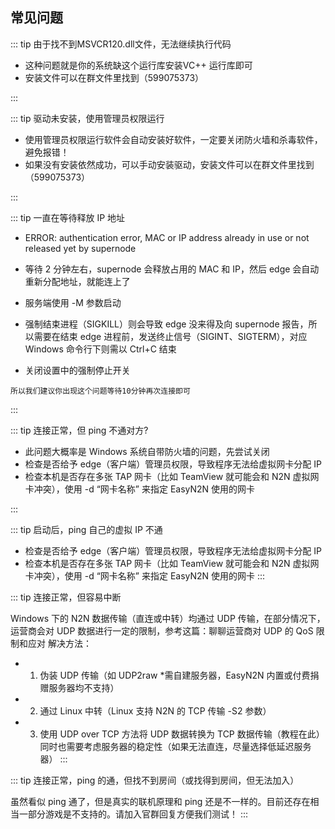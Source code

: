 ## 常见问题


::: tip 由于找不到MSVCR120.dll文件，无法继续执行代码

- 这种问题就是你的系统缺这个运行库安装VC++ 运行库即可
- 安装文件可以在群文件里找到（599075373）

:::


::: tip 驱动未安装，使用管理员权限运行

- 使用管理员权限运行软件会自动安装好软件，一定要关闭防火墙和杀毒软件，避免报错！
- 如果没有安装依然成功，可以手动安装驱动，安装文件可以在群文件里找到（599075373）

:::

::: tip 一直在等待释放 IP 地址

- ERROR: authentication error, MAC or IP address already in use or not released yet by supernode

- 等待 2 分钟左右，supernode 会释放占用的 MAC 和 IP，然后 edge 会自动重新分配地址，就能连上了
- 服务端使用 -M 参数启动
- 强制结束进程（SIGKILL）则会导致 edge 没来得及向 supernode 报告，所以需要在结束 edge 进程前，发送终止信号（SIGINT、SIGTERM），对应 Windows 命令行下则需以 Ctrl+C 结束
- 关闭设置中的强制停止开关

`所以我们建议你出现这个问题等待10分钟再次连接即可`

:::

::: tip 连接正常，但 ping 不通对方?

- 此问题大概率是 Windows 系统自带防火墙的问题，先尝试关闭
- 检查是否给予 edge（客户端）管理员权限，导致程序无法给虚拟网卡分配 IP
- 检查本机是否存在多张 TAP 网卡（比如 TeamView 就可能会和 N2N 虚拟网卡冲突），使用 -d “网卡名称” 来指定 EasyN2N 使用的网卡

:::

::: tip 启动后，ping 自己的虚拟 IP 不通

- 检查是否给予 edge（客户端）管理员权限，导致程序无法给虚拟网卡分配 IP
- 检查本机是否存在多张 TAP 网卡（比如 TeamView 就可能会和 N2N 虚拟网卡冲突），使用 -d “网卡名称” 来指定 EasyN2N 使用的网卡
:::

::: tip 连接正常，但容易中断

Windows 下的 N2N 数据传输（直连或中转）均通过 UDP 传输，在部分情况下，运营商会对 UDP 数据进行一定的限制，参考这篇：聊聊运营商对 UDP 的 QoS 限制和应对
解决方法：

- 1. 伪装 UDP 传输（如 UDP2raw \*需自建服务器，EasyN2N 内置或付费捐赠服务器均不支持）
- 2. 通过 Linux 中转（Linux 支持 N2N 的 TCP 传输 -S2 参数）
- 3. 使用 UDP over TCP 方法将 UDP 数据转换为 TCP 数据传输（教程在此）
     同时也需要考虑服务器的稳定性（如果无法直连，尽量选择低延迟服务器）
:::

::: tip 连接正常，ping 的通，但找不到房间（或找得到房间，但无法加入）

虽然看似 ping 通了，但是真实的联机原理和 ping 还是不一样的。目前还存在相当一部分游戏是不支持的。请加入官群回复方便我们测试！
:::
